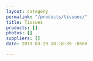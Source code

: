 ```yaml
---
layout: category
permalink: "/products/tissues/"
title: Tissues
products: []
photos: []
suppliers: []
date: 2019-03-29 18:18:39 -0500

---
```

